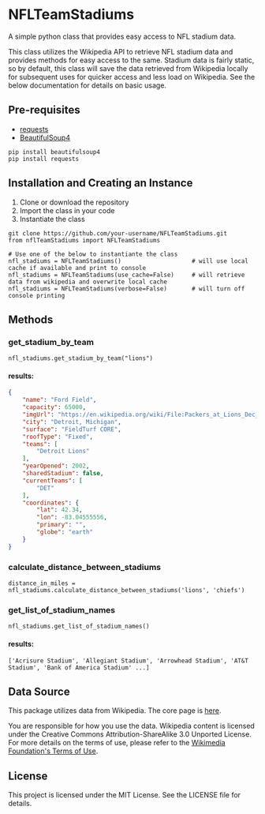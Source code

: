 # NFLTeamStadiums
A simple python class that provides easy access to NFL stadium data.

This class utilizes the Wikipedia API to retrieve NFL stadium data and provides methods for easy 
access to the same. Stadium data is fairly static, so by default, this class will save the data retrieved from 
Wikipedia locally for subsequent uses for quicker access and less load on Wikipedia. See the below documentation 
for details on basic usage.

## Pre-requisites
- [requests](https://pypi.org/project/requests/)
- [BeautifulSoup4](https://pypi.org/project/beautifulsoup4/)

```
pip install beautifulsoup4
pip install requests
```

## Installation and Creating an Instance
1. Clone or download the repository 
2. Import the class in your code
3. Instantiate the class
```
git clone https://github.com/your-username/NFLTeamStadiums.git
from nflTeamStadiums import NFLTeamStadiums

# Use one of the below to instantiante the class
nfl_stadiums = NFLTeamStadiums()                    # will use local cache if available and print to console
nfl_stadiums = NFLTeamStadiums(use_cache=False)     # will retrieve data from wikipedia and overwrite local cache
nfl_stadiums = NFLTeamStadiums(verbose=False)       # will turn off console printing
```

## Methods

### get_stadium_by_team
```
nfl_stadiums.get_stadium_by_team("lions")
```

#### results:
```json
{
    "name": "Ford Field",
    "capacity": 65000,
    "imgUrl": "https://en.wikipedia.org/wiki/File:Packers_at_Lions_Dec_2020_(50715608723).jpg",
    "city": "Detroit, Michigan",
    "surface": "FieldTurf CORE",
    "roofType": "Fixed",
    "teams": [
        "Detroit Lions"
    ],
    "yearOpened": 2002,
    "sharedStadium": false,
    "currentTeams": [
        "DET"
    ],
    "coordinates": {
        "lat": 42.34,
        "lon": -83.04555556,
        "primary": "",
        "globe": "earth"
    }
}
```

### calculate_distance_between_stadiums
```
distance_in_miles = nfl_stadiums.calculate_distance_between_stadiums('lions', 'chiefs')
```


### get_list_of_stadium_names
```
nfl_stadiums.get_list_of_stadium_names()
```

#### results:
```
['Acrisure Stadium', 'Allegiant Stadium', 'Arrowhead Stadium', 'AT&T Stadium', 'Bank of America Stadium' ...]
```

## Data Source
This package utilizes data from Wikipedia. The core page is 
[here](https://en.wikipedia.org/wiki/List_of_current_NFL_stadiums).


You are responsible for how you use the data. Wikipedia content is licensed under 
the Creative Commons Attribution-ShareAlike 3.0 Unported License. For more details on the terms of use, 
please refer to the [Wikimedia Foundation's Terms of Use](https://foundation.wikimedia.org/wiki/Policy:Terms_of_Use).


## License
This project is licensed under the MIT License. See the LICENSE file for details.

